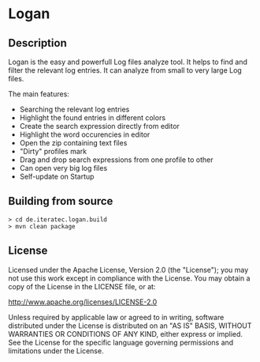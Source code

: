 # Logan

## Description

Logan is the easy and powerfull Log files analyze tool. 
It helps to find and filter the relevant log entries. It can analyze from small to very large Log files. 

The main features:

* Searching the relevant log entries
* Highlight the found entries in different colors
* Create the search expression directly from editor
* Highlight the word occurencies in editor
* Open the zip containing text files
* "Dirty" profiles mark
* Drag and drop search expressions from one profile to other
* Can open very big log files
* Self-update on Startup

## Building from source

    > cd de.iteratec.logan.build
    > mvn clean package
    
## License

Licensed under the Apache License, Version 2.0 (the "License"); you may not use this work except in compliance with the License. You may obtain a copy of the License in the LICENSE file, or at:

http://www.apache.org/licenses/LICENSE-2.0

Unless required by applicable law or agreed to in writing, software distributed under the License is distributed on an "AS IS" BASIS, WITHOUT WARRANTIES OR CONDITIONS OF ANY KIND, either express or implied. See the License for the specific language governing permissions and limitations under the License.
    



